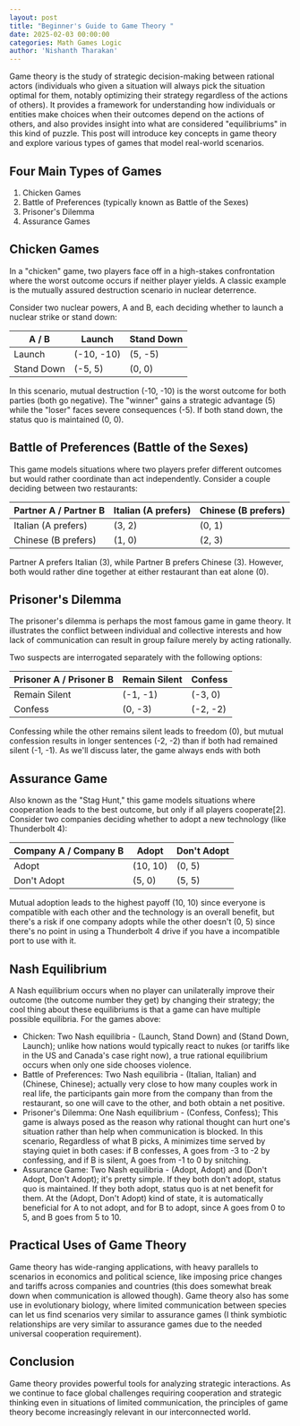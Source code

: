 ```yaml
---
layout: post
title: "Beginner's Guide to Game Theory "
date: 2025-02-03 00:00:00
categories: Math Games Logic 
author: 'Nishanth Tharakan'
---
```


<script type="text/x-mathjax-config">
  MathJax.Hub.Config({
    tex2jax: {
      inlineMath: [ ['$','$'], ["\$$","\$$"] ],
      processEscapes: true
    }
  });
</script>

<script type="text/javascript" charset="utf-8" 
src="https://cdn.mathjax.org/mathjax/latest/MathJax.js?config=TeX-AMS-MML_HTMLorMML,
https://vincenttam.github.io/javascripts/MathJaxLocal.js"></script>

Game theory is the study of strategic decision-making between rational actors (individuals who given a situation will always pick the situation optimal for them, notably optimizing their strategy regardless of the actions of others). It provides a framework for understanding how individuals or entities make choices when their outcomes depend on the actions of others, and also provides insight into what are considered "equilibriums" in this kind of puzzle.  This post will introduce key concepts in game theory and explore various types of games that model real-world scenarios.

## Four Main Types of Games

1. Chicken Games
2. Battle of Preferences (typically known as Battle of the Sexes)
3. Prisoner's Dilemma
4. Assurance Games

## Chicken Games

In a "chicken" game, two players face off in a high-stakes confrontation where the worst outcome occurs if neither player yields. A classic example is the mutually assured destruction scenario in nuclear deterrence.

Consider two nuclear powers, A and B, each deciding whether to launch a nuclear strike or stand down:

| A / B | Launch | Stand Down |
|-------|--------|------------|
| Launch | (-10, -10) | (5, -5) |
| Stand Down | (-5, 5) | (0, 0) |

In this scenario, mutual destruction (-10, -10) is the worst outcome for both parties (both go negative). The "winner" gains a strategic advantage (5) while the "loser" faces severe consequences (-5). If both stand down, the status quo is maintained (0, 0).

## Battle of Preferences (Battle of the Sexes)

This game models situations where two players prefer different outcomes but would rather coordinate than act independently. Consider a couple deciding between two restaurants:

| Partner A / Partner B | Italian (A prefers) | Chinese (B prefers)|
|-----------------------|---------|---------|
| Italian (A prefers) | (3, 2) | (0, 1) |
| Chinese (B prefers) | (1, 0) | (2, 3) |

Partner A prefers Italian (3), while Partner B prefers Chinese (3). However, both would rather dine together at either restaurant than eat alone (0).

## Prisoner's Dilemma

The prisoner's dilemma is perhaps the most famous game in game theory. It illustrates the conflict between individual and collective interests and how lack of communication can result in group failure merely by acting rationally.

Two suspects are interrogated separately with the following options:

| Prisoner A / Prisoner B | Remain Silent | Confess |
|-------------------------|----------------|---------|
| Remain Silent | (-1, -1) | (-3, 0) |
| Confess | (0, -3) | (-2, -2) |

 Confessing while the other remains silent leads to freedom (0), but mutual confession results in longer sentences (-2, -2) than if both had remained silent (-1, -1). As we'll discuss later, the game always ends with both 

## Assurance Game

Also known as the "Stag Hunt," this game models situations where cooperation leads to the best outcome, but only if all players cooperate[2]. Consider two companies deciding whether to adopt a new technology (like Thunderbolt 4):

| Company A / Company B | Adopt | Don't Adopt |
|------------------------|-------|-------------|
| Adopt | (10, 10) | (0, 5) |
| Don't Adopt | (5, 0) | (5, 5) |

Mutual adoption leads to the highest payoff (10, 10) since everyone is compatible with each other and the technology is an overall benefit, but there's a risk if one company adopts while the other doesn't (0, 5) since there's no point in using a Thunderbolt 4 drive if you have a incompatible port to use with it.

## Nash Equilibrium

A Nash equilibrium occurs when no player can unilaterally improve their outcome (the outcome number they get) by changing their strategy; the cool thing about these equilibriums is that a game can have multiple possible equilibria. For the games above:

- Chicken: Two Nash equilibria - (Launch, Stand Down) and (Stand Down, Launch); unlike how nations would typically react to nukes (or tariffs like in the US and Canada's case right now), a true rational equilibrium occurs when only one side chooses violence. 
- Battle of Preferences: Two Nash equilibria - (Italian, Italian) and (Chinese, Chinese); actually very close to how many couples work in real life, the participants gain more from the company than from the restaurant, so one will cave to the other, and both obtain a net positive.
- Prisoner's Dilemma: One Nash equilibrium - (Confess, Confess); This game is always posed as the reason why rational thought can hurt one's situation rather than help when communication is blocked. In this scenario, Regardless of what B picks, A minimizes time served by staying quiet in both cases: if B confesses, A goes from -3 to -2 by confessing, and if B is silent, A goes from -1 to 0 by snitching.
- Assurance Game: Two Nash equilibria - (Adopt, Adopt) and (Don't Adopt, Don't Adopt); it's pretty simple. If they both don't adopt, status quo is maintained. If they both adopt, status quo is at net benefit for them. At the (Adopt, Don't Adopt) kind of state, it is automatically beneficial for A to not adopt, and for B to adopt, since A goes from 0 to 5, and B goes from 5 to 10.

## Practical Uses of Game Theory

Game theory has wide-ranging applications, with heavy parallels to scenarios in economics and political science, like imposing price changes and tariffs across companies and countries (this does somewhat break down when communication is allowed though). Game theory also has some use in evolutionary biology, where limited communication between species can let us find scenarios very similar to assurance games (I think symbiotic relationships are very similar to assurance games due to the needed universal cooperation requirement).

## Conclusion

Game theory provides powerful tools for analyzing strategic interactions. As we continue to face global challenges requiring cooperation and strategic thinking even in situations of limited communication, the principles of game theory become increasingly relevant in our interconnected world.
